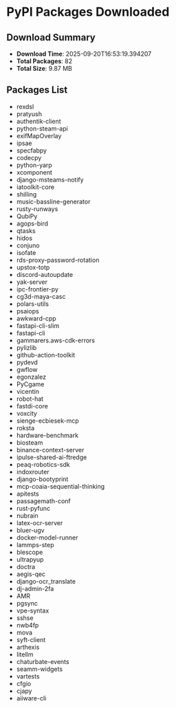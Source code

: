 # PyPI Packages Downloaded

## Download Summary
- **Download Time**: 2025-09-20T16:53:19.394207
- **Total Packages**: 82
- **Total Size**: 9.87 MB

## Packages List
- rexdsl
- pratyush
- authentik-client
- python-steam-api
- exifMapOverlay
- ipsae
- specfabpy
- codecpy
- python-yarp
- xcomponent
- django-msteams-notify
- iatoolkit-core
- shilling
- music-bassline-generator
- rusty-runways
- QubiPy
- agops-bird
- qtasks
- hidos
- conjuno
- isofate
- rds-proxy-password-rotation
- upstox-totp
- discord-autoupdate
- yak-server
- ipc-frontier-py
- cg3d-maya-casc
- polars-utils
- psaiops
- awkward-cpp
- fastapi-cli-slim
- fastapi-cli
- gammarers.aws-cdk-errors
- pylizlib
- github-action-toolkit
- pydevd
- gwflow
- egonzalez
- PyCgame
- vicentin
- robot-hat
- fastdi-core
- voxcity
- sienge-ecbiesek-mcp
- roksta
- hardware-benchmark
- biosteam
- binance-context-server
- ipulse-shared-ai-ftredge
- peaq-robotics-sdk
- indoxrouter
- django-bootyprint
- mcp-coaia-sequential-thinking
- apitests
- passagemath-conf
- rust-pyfunc
- nubrain
- latex-ocr-server
- bluer-ugv
- docker-model-runner
- lammps-step
- blescope
- ultrapyup
- doctra
- aegis-qec
- django-ocr_translate
- dj-admin-2fa
- AMR
- pgsync
- vpe-syntax
- sshse
- nwb4fp
- mova
- syft-client
- arthexis
- litellm
- chaturbate-events
- seamm-widgets
- vartests
- cfgio
- cjapy
- aiiware-cli
